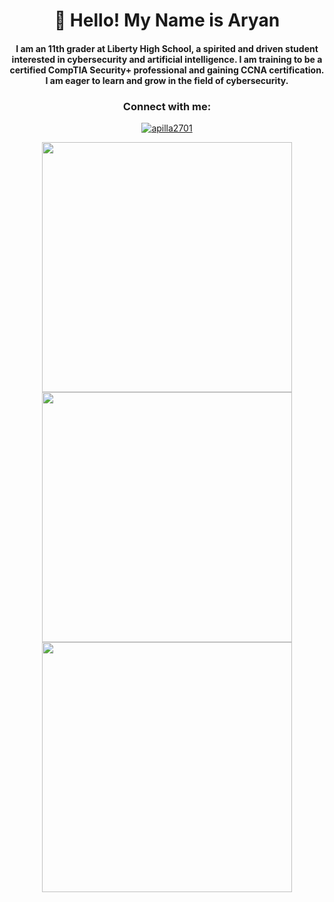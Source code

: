 <h1 align="center">👋 Hello! My Name is Aryan</h1>
<h4 align="center">I am an 11th grader at Liberty High School, a spirited and driven student interested in cybersecurity and artificial intelligence. I am training to be a certified CompTIA Security+ professional and gaining CCNA certification. I am eager to learn and grow in the field of cybersecurity. 


<h3 align="center">Connect with me:</h3>
<p align="center">
<a href="https://www.linkedin.com/in/apillai2701/" target="blank"><img align="center" src="https://img.shields.io/badge/linkedin-%231E77B5.svg?&style=for-the-badge&logo=linkedin&color=000000&logoColor=0000ff" alt="apilla2701" /></a>
</p>

<div align="center">
  <img align="center" src="https://github-readme-stats.vercel.app/api?username=AryanPillai2007&theme=transparent&border=0000FF&stroke=0000FF" width="400"/>
</div>
<div align="center">
  <img align="center" src="https://github-readme-streak-stats.herokuapp.com?user=AryanPillai2007&theme=transparent&ring=0000FF&fire=0000FF&sideLabels=FFFFFF&currStreakLabel=FFFFFF&stroke=0000FF&border=FFFFFF&dates=FFFFFF#gh-dark-mode-only" width = "400"/>
</div>
<div align="center">
  <img align="center" src="https://github-readme-stats.vercel.app/api/top-langs/?username=AryanPillai2007&theme=transparent&layout=donut-vertical&border=0000FF&stroke=0000FF" width = "400" height = "400"/>
</div>
